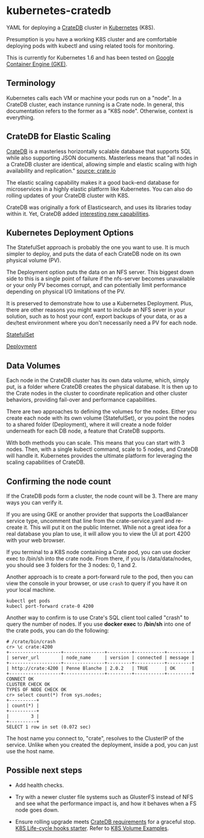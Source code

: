# kubernetes-cratedb
YAML for deploying a [CrateDB](https://crate.io/) cluster in [Kubernetes](https://kubernetes.io/) (K8S). 

Presumption is you have a working K8S cluster and are comfortable deploying pods with kubectl and using related tools for monitoring.  

This is currently for Kubernetes 1.6 and has been tested on [Google Container Engine (GKE)](https://cloud.google.com/container-engine/). 

## Terminology

Kubernetes calls each VM or machine your pods run on a "node".  In a CrateDB cluster, each instance running is a Crate node.  In general, this documentation refers to the former as a "K8S node".  Otherwise, context is everything.   

## CrateDB for Elastic Scaling

[CrateDB](https://crate.io/) is a masterless horizontally scalable database that supports SQL while also supporting JSON documents.  Masterless means that "all nodes in a CrateDB cluster are identical, allowing simple and elastic scaling with high availability and replication." [source: crate.io](https://crate.io/overview/crate-vs-other-databases/)  

The elastic scaling capability makes it a good back-end database for microservices in a highly elastic platform like Kubernetes.  You can also do rolling updates of your CrateDB cluster with K8S. 

CrateDB was originally a fork of Elasticsearch, and uses its libraries today within it.  Yet, CrateDB added [interesting new capabilities](https://crate.io/a/how-is-crate-data-different-than-elasticsearch/).

## Kubernetes Deployment Options

The StatefulSet approach is probably the one you want to use.  It is much simpler to deploy, and puts the data of each CrateDB node on its own physical volume (PV).  

The Deployment option puts the data on an NFS server.  This biggest down side to this is a single point of failure if the nfs-server becomes unavailable or your only PV becomes corrupt, and can potentially limit performance depending on physical I/O limitations of the PV.

It is preserved to demonstrate how to use a Kubernetes Deployment.  Plus, there are other reasons you might want to include an NFS sever in your solution, such as to host your conf, export backups of your data, or as a dev/test environment where you don't necessarily need a PV for each node.

[StatefulSet](statefulset)

[Deployment](deployment)

## Data Volumes

Each node in the CrateDB cluster has its own data volume, which, simply put, is a folder where CrateDB creates the physical database.  It is then up to the Crate nodes in the cluster to coordinate replication and other cluster behaviors, providing fail-over and performance capabilities.     

There are two approaches to defining the volumes for the nodes.  Either you create each node with its own volume (StatefulSet), or you point the nodes to a shared folder (Deployment), where it will create a node folder underneath for each DB node, a feature that CrateDB supports.  

With both methods you can scale.  This means that you can start with 3 nodes.  Then, with a single kubectl command, scale to 5 nodes, and CrateDB will handle it.  Kubernetes provides the ultimate platform for leveraging the scaling capabilities of CrateDB. 

## Confirming the node count

If the CrateDB pods form a cluster, the node count will be 3.  There are many ways you can verify it.  

If you are using GKE or another provider that supports the LoadBalancer service type, uncomment that line from the crate-service.yaml and re-create it.  This will put it on the public Internet.  While not a great idea for a real database you plan to use, it will allow you to view the UI at port 4200 with your web browser.  

If you terminal to a K8S node containing a Crate pod, you can use docker exec to /bin/sh into the crate node.  From there, if you ls /data/data/nodes, you should see 3 folders for the 3 nodes: 0, 1 and 2.

Another approach is to create a port-forward rule to the pod, then you can view the console in your browser, or use `crash` to query if you have it on your local machine.  

    kubectl get pods
    kubecl port-forward crate-0 4200  

Another way to confirm is to use Crate's SQL client tool called "crash" to query the number of nodes.  If you use **docker exec** to **/bin/sh** into one of the crate pods, you can do the following:

   
	# /crate/bin/crash
	cr> \c crate:4200
	+-------------------+---------------+---------+-----------+---------+
	| server_url        | node_name     | version | connected | message |
	+-------------------+---------------+---------+-----------+---------+
	| http://crate:4200 | Penne Blanche | 2.0.2   | TRUE      | OK      |
	+-------------------+---------------+---------+-----------+---------+
	CONNECT OK
	CLUSTER CHECK OK
	TYPES OF NODE CHECK OK
	cr> select count(*) from sys.nodes;
	+----------+
	| count(*) |
	+----------+
	|        3 |
	+----------+
	SELECT 1 row in set (0.072 sec)
 
The host name you connect to, "crate", resolves to the ClusterIP of the service.  Unlike when you created the deployment, inside a pod, you can just use the host name.  

## Possible next steps

* Add health checks.

* Try with a newer cluster file systems such as GlusterFS instead of NFS and see what the performance impact is, and how it behaves when a FS node goes down.  

* Ensure rolling upgrade meets [CrateDB requirements](https://crate.io/docs/reference/best_practice/rolling_upgrade.html#rolling-upgrade) for a graceful stop.  [K8S Life-cycle hooks starter](https://pracucci.com/graceful-shutdown-of-kubernetes-pods.html). Refer to [K8S Volume Examples](https://github.com/kubernetes/kubernetes/tree/master/examples/volumes).  

